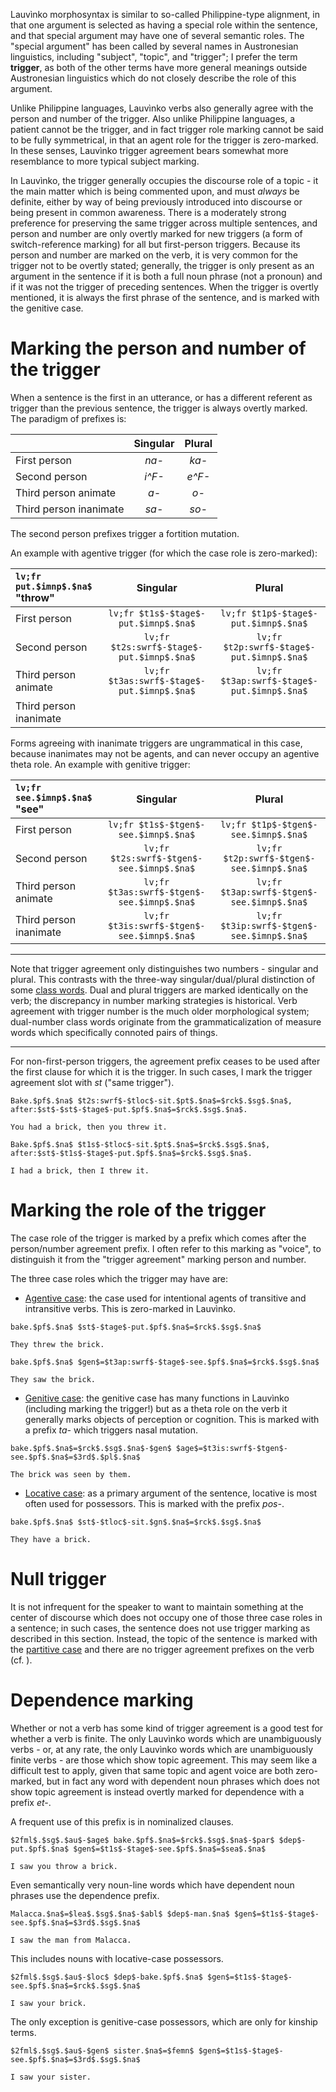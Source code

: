 Lauvìnko morphosyntax is similar to so-called Philippine-type
alignment, in that one argument is selected as having a special
role within the sentence, and that special argument may have one
of several semantic roles. The "special argument" has been called
by several names in Austronesian linguistics, including "subject",
"topic", and "trigger"; I prefer the term **trigger**, as both of the
other terms have more general meanings outside Austronesian linguistics
which do not closely describe the role of this argument.

Unlike Philippine languages, Lauvìnko verbs also generally agree
with the person and number of the trigger. Also unlike Philippine
languages, a patient cannot be the trigger, and in fact trigger
role marking cannot be said to be fully symmetrical, in that
an agent role for the trigger is zero-marked. In these senses,
Lauvìnko trigger agreement bears somewhat more resemblance to
more typical subject marking.

In Lauvìnko, the trigger generally occupies the discourse role
of a topic - it the main matter which is being commented upon,
and must *always* be definite, either by way of being previously
introduced into discourse or being present in common awareness.
There is a moderately strong preference for preserving the same
trigger across multiple sentences, and person and number are only
overtly marked for new triggers (a form of switch-reference marking)
for all but first-person triggers. Because its person and
number are marked on the verb, it is very common for the trigger
not to be overtly stated; generally, the trigger is only
present as an argument in the sentence if it is both a
full noun phrase (not a pronoun) and if it was not the trigger
of preceding sentences. When the trigger is overtly mentioned, it
is always the first phrase of the sentence, and is marked with the
genitive case.

# Marking the person and number of the trigger

When a sentence is the first in an utterance, or has a different
referent as trigger than the previous sentence, the trigger is always
overtly marked. The paradigm of prefixes is:

|                        | Singular | Plural |
|:-----------------------|:--------:|:------:|
| First person           |  *na-*   | *ka-*  |
| Second person          |  *i^F-*  | *e^F-* |
| Third person animate   |   *a-*   |  *o-*  |
| Third person inanimate |  *sa-*   | *so-*  |

The second person prefixes trigger a fortition mutation.

An example with agentive trigger (for which the case role is zero-marked):

| `lv;fr put.$imnp$.$na$` "throw" |                  Singular                  |                   Plural                   |
|:--------------------------------|:------------------------------------------:|:------------------------------------------:|
| First person                    |    `lv;fr $t1s$-$tage$-put.$imnp$.$na$`    |    `lv;fr $t1p$-$tage$-put.$imnp$.$na$`    |
| Second person                   | `lv;fr $t2s:swrf$-$tage$-put.$imnp$.$na$`  | `lv;fr $t2p:swrf$-$tage$-put.$imnp$.$na$`  |
| Third person animate            | `lv;fr $t3as:swrf$-$tage$-put.$imnp$.$na$` | `lv;fr $t3ap:swrf$-$tage$-put.$imnp$.$na$` |
| Third person inanimate          |                                            |                                            |

Forms agreeing with inanimate triggers are ungrammatical in this case,
because inanimates may not be agents, and can never occupy an agentive
theta role. An example with genitive trigger:

| `lv;fr see.$imnp$.$na$` "see" |                  Singular                  |                   Plural                   |
|:------------------------------|:------------------------------------------:|:------------------------------------------:|
| First person                  |    `lv;fr $t1s$-$tgen$-see.$imnp$.$na$`    |    `lv;fr $t1p$-$tgen$-see.$imnp$.$na$`    |
| Second person                 | `lv;fr $t2s:swrf$-$tgen$-see.$imnp$.$na$`  | `lv;fr $t2p:swrf$-$tgen$-see.$imnp$.$na$`  |
| Third person animate          | `lv;fr $t3as:swrf$-$tgen$-see.$imnp$.$na$` | `lv;fr $t3ap:swrf$-$tgen$-see.$imnp$.$na$` |
| Third person inanimate        | `lv;fr $t3is:swrf$-$tgen$-see.$imnp$.$na$` | `lv;fr $t3ip:swrf$-$tgen$-see.$imnp$.$na$` |

---

Note that trigger agreement only distinguishes two numbers - singular and
plural. This contrasts with the three-way singular/dual/plural distinction
of some [class words](/class). Dual and plural triggers are marked identically
on the verb; the discrepancy in number marking strategies is historical.
Verb agreement with trigger number is the much older morphological
system; dual-number class words originate from the grammaticalization
of measure words which specifically connoted pairs of things.

---

For non-first-person triggers, the agreement prefix ceases to be used
after the first clause for which it is the trigger. In such cases,
I mark the trigger agreement slot with $st$ ("same trigger").

```
Bake.$pf$.$na$ $t2s:swrf$-$tloc$-sit.$pt$.$na$=$rck$.$sg$.$na$, after:$st$-$st$-$tage$-put.$pf$.$na$=$rck$.$sg$.$na$.

You had a brick, then you threw it.
```

```
Bake.$pf$.$na$ $t1s$-$tloc$-sit.$pt$.$na$=$rck$.$sg$.$na$, after:$st$-$t1s$-$tage$-put.$pf$.$na$=$rck$.$sg$.$na$.

I had a brick, then I threw it.
```

# Marking the role of the trigger

The case role of the trigger is marked by a prefix which comes after
the person/number agreement prefix.
I often refer to this marking as "voice", to distinguish it from the
"trigger agreement" marking person and number.

The three case roles which the trigger may have are:

* [Agentive case](/agentive): the case used for intentional 
agents of transitive
and intransitive verbs. This is zero-marked in Lauvìnko.

```
bake.$pf$.$na$ $st$-$tage$-put.$pf$.$na$=$rck$.$sg$.$na$

They threw the brick.
```

```
bake.$pf$.$na$ $gen$=$t3ap:swrf$-$tage$-see.$pf$.$na$=$rck$.$sg$.$na$

They saw the brick.
```

* [Genitive case](/genitive): the genitive case has many functions
in Lauvìnko (including marking the trigger!) but as a theta role on
the verb it generally marks objects of perception or cognition.
This is marked with a prefix *ta-* which triggers nasal mutation.

```
bake.$pf$.$na$=$rck$.$sg$.$na$-$gen$ $age$=$t3is:swrf$-$tgen$-see.$pf$.$na$=$3rd$.$pl$.$na$

The brick was seen by them.
```

* [Locative case](/adpositional): as a primary argument of the sentence,
locative is most often used for possessors. This is marked with the
prefix *pos-*.

```
bake.$pf$.$na$ $st$-$tloc$-sit.$gn$.$na$=$rck$.$sg$.$na$

They have a brick.
```

# Null trigger

It is not infrequent for the speaker to want to maintain something
at the center of discourse which does not occupy one of those three case
roles in a sentence; in such cases, the sentence does not use trigger
marking as described in this section. Instead, the topic of the sentence
is marked with the [partitive case](/partitive) and there are no
trigger agreement prefixes on the verb (cf. [](argument_order)).

# Dependence marking

Whether or not a verb has some kind of trigger agreement is a good
test for whether a verb is finite. The only Lauvìnko words which
are unambiguously verbs - or, at any rate, the only Lauvìnko
words which are unambiguously finite verbs - are those which
show topic agreement. This may seem like a difficult test to
apply, given that same topic and agent voice are both zero-marked,
but in fact any word with dependent noun phrases which does not
show topic agreement
is instead overtly marked for dependence with a prefix *et-*.

A frequent use of this prefix is in nominalized clauses.

```
$2fml$.$sg$.$au$-$age$ bake.$pf$.$na$=$rck$.$sg$.$na$-$par$ $dep$-put.$pf$.$na$ $gen$=$t1s$-$tage$-see.$pf$.$na$=$sea$.$na$

I saw you throw a brick.
```

Even semantically very noun-line words which have dependent noun phrases
use the dependence prefix.

```
Malacca.$na$=$lea$.$sg$.$na$-$abl$ $dep$-man.$na$ $gen$=$t1s$-$tage$-see.$pf$.$na$=$3rd$.$sg$.$na$

I saw the man from Malacca.
```

This includes nouns with locative-case possessors.

```
$2fml$.$sg$.$au$-$loc$ $dep$-bake.$pf$.$na$ $gen$=$t1s$-$tage$-see.$pf$.$na$=$rck$.$sg$.$na$

I saw your brick.
```

The only exception is genitive-case possessors, which are only
for kinship terms.

```
$2fml$.$sg$.$au$-$gen$ sister.$na$=$femn$ $gen$=$t1s$-$tage$-see.$pf$.$na$=$3rd$.$sg$.$na$

I saw your sister.
```

